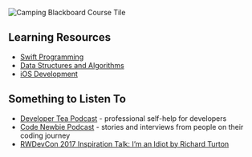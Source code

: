 ![Camping Blackboard Course Tile](https://user-images.githubusercontent.com/52185677/121786099-cd49f180-cb8b-11eb-9ea5-d8be90d9b843.png)

## Learning Resources
* [Swift Programming](https://github.com/jocelyn-boyd/code-buddies/blob/main/swift-programming.md)
* [Data Structures and Algorithms](https://github.com/jocelyn-boyd/code-buddies/blob/main/dsa.md)
* [iOS Development](https://github.com/jocelyn-boyd/code-buddies/blob/main/ios-development.md)

## Something to Listen To
* [Developer Tea Podcast](https://podcasts.apple.com/us/podcast/developer-tea/id955596067) - professional self-help for developers
* [Code Newbie Podcast](https://podcasts.apple.com/us/podcast/codenewbie/id919219256) - stories and interviews from people on their coding journey
* [RWDevCon 2017 Inspiration Talk: I’m an Idiot by Richard Turton](https://www.raywenderlich.com/498-rwdevcon-2017-inspiration-talk-i-m-an-idiot-by-richard-turton)
